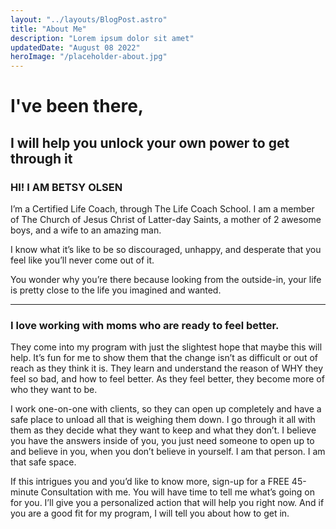```yaml
---
layout: "../layouts/BlogPost.astro"
title: "About Me"
description: "Lorem ipsum dolor sit amet"
updatedDate: "August 08 2022"
heroImage: "/placeholder-about.jpg"
---
```


# I've been there,

## I will help you unlock your own power to get through it

### HI! I AM BETSY OLSEN

I’m a Certified Life Coach, through The Life Coach School. I am a member of The Church of Jesus Christ of Latter-day Saints, a mother of 2 awesome boys, and a wife to an amazing man.

I know what it’s like to be so discouraged, unhappy, and desperate that you feel like you’ll never come out of it.

You wonder why you’re there because looking from the outside-in, your life is pretty close to the life you imagined and wanted.

---

### I love working with moms who are ready to feel better.

They come into my program with just the slightest hope that maybe this will help. It’s fun for me to show them that the change isn’t as difficult or out of reach as they think it is. They learn and understand the reason of WHY they feel so bad, and how to feel better. As they feel better, they become more of who they want to be.

I work one-on-one with clients, so they can open up completely and have a safe place to unload all that is weighing them down. I go through it all with them as they decide what they want to keep and what they don’t. I believe you have the answers inside of you, you just need someone to open up to and believe in you, when you don’t believe in yourself. I am that person. I am that safe space.

If this intrigues you and you’d like to know more, sign-up for a FREE 45-minute Consultation with me. You will have time to tell me what’s going on for you. I’ll give you a personalized action that will help you right now. And if you are a good fit for my program, I will tell you about how to get in.
